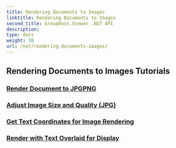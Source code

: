 ```yaml
---
title: Rendering Documents to Images
linktitle: Rendering Documents to Images
second_title: GroupDocs.Viewer .NET API
description: 
type: docs
weight: 30
url: /net/rendering-documents-images/
---
```


## Rendering Documents to Images Tutorials
### [Render Document to JPGPNG](./render-jpg-png/)
### [Adjust Image Size and Quality (JPG)](./adjust-image-size-and-quality-jpg/)
### [Get Text Coordinates for Image Rendering](./get-text-coordinates-image/)
### [Render with Text Overlaid for Display](./render-with-text-overlay/)